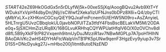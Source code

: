 $START$42eZ69HkOGdGx5n5rDLyfWj5k+00xeSSjXq/AoogBQvu2Avb9XtT+YWDuksYxVpHf4dbyDn/jNlj//sCWwf2Xeka1izUFNJns0bDPz8X6i+Q4/zbyCTIqMbYxLX+zXHKonCGCsyQiEY9QJxaFmPcnem5UlEHW5N09ro+AsZAnyieL5HLTnrgU5UvzCBbqIokUL0javbNOPJITZa3tfdY4FbsBscBELakVM5M/2ODAe0q+SjSXCHmZizURq8X/168GLvuKRHhqCQYWPUatHfqlV6O/X0zOVChv8dld8fL5B9yXklF9/P82Vxqenh9itmUyDuJMzziR1av7NBwMGPLp7A7poH1HlhNBAoDAiVKc2wHS4DYHAFtcWaIpVnTB1PK5pUNw9qenF3HgzEvy9yiup3v7SrD1S5+DNcDyukg27J+mHbo200j1itmt8utoENz$END$